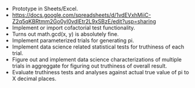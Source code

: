 * Prototype in Sheets/Excel.
 * https://docs.google.com/spreadsheets/d/1vdEVxhMiiC-Z2q5qKBRtmm2Go0yI0vdlEtr2L9xSBzE/edit?usp=sharing
* Implement or import cofactorial test functionality.
 * Turns out math.gcd(x, y) is absolutely fine.
* Implement parameterized trials for generating pi.
* Implement data science related statistical tests for truthiness of each trial.
* Figure out and implement data science characterizations of multiple trials in aggreggate for figuring out truthiness of overall result.
* Evaluate truthiness tests and analyses against actual true value of pi to X decimal places.
